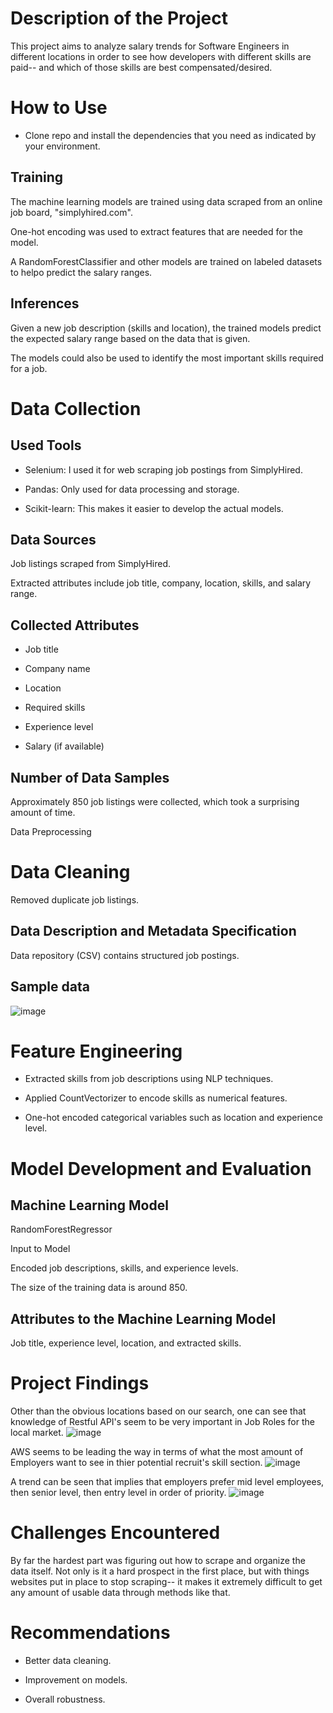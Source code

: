 # Description of the Project

This project aims to analyze salary trends for Software Engineers in different locations in order to see how developers with different skills are paid-- and which of those skills are best compensated/desired.

# How to Use

- Clone repo and install the dependencies that you need as indicated by your environment.

## Training

The machine learning models are trained using data scraped from an online job board, "simplyhired.com".

One-hot encoding was used to extract features that are needed for the model.

A RandomForestClassifier and other models are trained on labeled datasets to helpo predict the salary ranges.

## Inferences

Given a new job description (skills and location), the trained models predict the expected salary range based on the data that is given.

The models could also be used to identify the most important skills required for a job.

# Data Collection

## Used Tools

- Selenium: I used it for web scraping job postings from SimplyHired.

- Pandas: Only used for data processing and storage.

- Scikit-learn: This makes it easier to develop the actual models.

## Data Sources

Job listings scraped from SimplyHired.

Extracted attributes include job title, company, location, skills, and salary range.

## Collected Attributes

- Job title

- Company name

- Location

- Required skills

- Experience level

- Salary (if available)

## Number of Data Samples

Approximately 850 job listings were collected, which took a surprising amount of time.

Data Preprocessing

# Data Cleaning

Removed duplicate job listings.

## Data Description and Metadata Specification

Data repository (CSV) contains structured job postings.

## Sample data
![image](https://github.com/user-attachments/assets/4e4cb647-03dc-4541-b23e-247ad4d90324)

# Feature Engineering

- Extracted skills from job descriptions using NLP techniques.

- Applied CountVectorizer to encode skills as numerical features.

- One-hot encoded categorical variables such as location and experience level.

# Model Development and Evaluation

## Machine Learning Model

RandomForestRegressor

Input to Model

Encoded job descriptions, skills, and experience levels.

The size of the training data is around 850.

## Attributes to the Machine Learning Model

Job title, experience level, location, and extracted skills.

# Project Findings

Other than the obvious locations based on our search, one can see that knowledge of Restful API's seem to be very important in Job Roles for the local market.
![image](https://github.com/user-attachments/assets/eaf588d1-2147-429a-8160-45d07b5e9321)

AWS seems to be leading the way in terms of what the most amount of Employers want to see in thier potential recruit's skill section.
![image](https://github.com/user-attachments/assets/d2c90ca6-c401-431b-b953-77a16c85fbf4)

A trend can be seen that implies that employers prefer mid level employees, then senior level, then entry level in order of priority.
![image](https://github.com/user-attachments/assets/a18cfbe3-87bb-4c85-9848-849eafd3329f)

# Challenges Encountered

By far the hardest part was figuring out how to scrape and organize the data itself. Not only is it a hard prospect in the first place, but with things websites put in place to stop scraping-- it makes it extremely difficult to get any amount of usable data through methods like that.

# Recommendations

- Better data cleaning.

- Improvement on models.

- Overall robustness.
